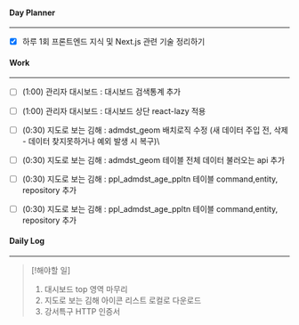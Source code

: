 
#### Day Planner
---
- [x] 하루 1회 프론트엔드 지식 및 Next.js 관련 기술 정리하기


#### Work
---
- [ ] (1:00) 관리자 대시보드 : 대시보드 검색통계 추가
- [ ] (1:00) 관리자 대시보드 : 대시보드 상단 react-lazy 적용
- [ ] (0:30) 지도로 보는 김해 : admdst_geom 배치로직 수정 (새 데이터 주입 전, 삭제 - 데이터 찾지못하거나 예외 발생 시 복구)\
- [ ] (0:30) 지도로 보는 김해 : admdst_geom 테이블 전체 데이터 불러오는 api 추가
- [ ] (0:30) 지도로 보는 김해 : ppl_admdst_age_ppltn  테이블 command,entity, repository 추가
- [ ] (0:30) 지도로 보는 김해 : ppl_admdst_age_ppltn  테이블 command,entity, repository 추가


#### Daily Log
---
> [!해야할 일]
> 1. 대시보드 top 영역 마무리
> 2. 지도로 보는 김해 아이콘 리스트 로컬로 다운로드
> 3. 강서특구 HTTP 인증서


